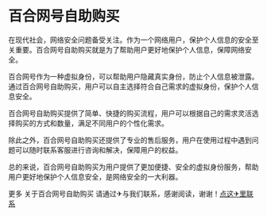 # 百合网号自助购买

在现代社会，网络安全问题备受关注。作为一个网络用户，保护个人信息的安全至关重要。百合网号自助购买就是为了帮助用户更好地保护个人信息，保障网络安全。

百合网号作为一种虚拟身份，可以帮助用户隐藏真实身份，防止个人信息被泄露。通过百合网号自助购买，用户可以自主选择符合自己需求的虚拟身份，保护个人信息安全。

百合网号自助购买提供了简单、快捷的购买流程，用户可以根据自己的需求灵活选择购买的方式和数量，满足不同用户的个性化需求。

除此之外，百合网号自助购买还提供了专业的售后服务，用户在使用过程中遇到问题可以随时联系客服进行咨询和解决，保障用户的权益。

总的来说，百合网号自助购买为用户提供了更加便捷、安全的虚拟身份服务，帮助用户更好地保护个人信息安全，是网络安全的一大利器。

更多 关于百合网号自助购买 请通过✈与我们联系，感谢阅读，谢谢！[点这✈里联系](https://ads.k02.cc)